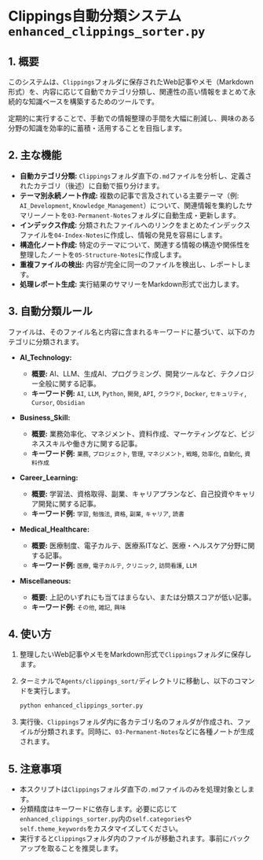 # Clippings自動分類システム `enhanced_clippings_sorter.py`

## 1. 概要

このシステムは、`Clippings`フォルダに保存されたWeb記事やメモ（Markdown形式）を、内容に応じて自動でカテゴリ分類し、関連性の高い情報をまとめて永続的な知識ベースを構築するためのツールです。

定期的に実行することで、手動での情報整理の手間を大幅に削減し、興味のある分野の知識を効率的に蓄積・活用することを目指します。

## 2. 主な機能

- **自動カテゴリ分類:** `Clippings`フォルダ直下の`.md`ファイルを分析し、定義されたカテゴリ（後述）に自動で振り分けます。
- **テーマ別永続ノート作成:** 複数の記事で言及されている主要テーマ（例: `AI_Development`, `Knowledge_Management`）について、関連情報を集約したサマリーノートを`03-Permanent-Notes`フォルダに自動生成・更新します。
- **インデックス作成:** 分類されたファイルへのリンクをまとめたインデックスファイルを`04-Index-Notes`に作成し、情報の発見を容易にします。
- **構造化ノート作成:** 特定のテーマについて、関連する情報の構造や関係性を整理したノートを`05-Structure-Notes`に作成します。
- **重複ファイルの検出:** 内容が完全に同一のファイルを検出し、レポートします。
- **処理レポート生成:** 実行結果のサマリーをMarkdown形式で出力します。

## 3. 自動分類ルール

ファイルは、そのファイル名と内容に含まれるキーワードに基づいて、以下のカテゴリに分類されます。

- **AI_Technology:**
  - **概要:** AI、LLM、生成AI、プログラミング、開発ツールなど、テクノロジー全般に関する記事。
  - **キーワード例:** `AI`, `LLM`, `Python`, `開発`, `API`, `クラウド`, `Docker`, `セキュリティ`, `Cursor`, `Obsidian`

- **Business_Skill:**
  - **概要:** 業務効率化、マネジメント、資料作成、マーケティングなど、ビジネススキルや働き方に関する記事。
  - **キーワード例:** `業務`, `プロジェクト`, `管理`, `マネジメント`, `戦略`, `効率化`, `自動化`, `資料作成`

- **Career_Learning:**
  - **概要:** 学習法、資格取得、副業、キャリアプランなど、自己投資やキャリア開発に関する記事。
  - **キーワード例:** `学習`, `勉強法`, `資格`, `副業`, `キャリア`, `読書`

- **Medical_Healthcare:**
  - **概要:** 医療制度、電子カルテ、医療系ITなど、医療・ヘルスケア分野に関する記事。
  - **キーワード例:** `医療`, `電子カルテ`, `クリニック`, `訪問看護`, `LLM`

- **Miscellaneous:**
  - **概要:** 上記のいずれにも当てはまらない、または分類スコアが低い記事。
  - **キーワード例:** `その他`, `雑記`, `興味`

## 4. 使い方

1.  整理したいWeb記事やメモをMarkdown形式で`Clippings`フォルダに保存します。
2.  ターミナルで`Agents/clippings_sort/`ディレクトリに移動し、以下のコマンドを実行します。

    ```bash
    python enhanced_clippings_sorter.py
    ```

3.  実行後、`Clippings`フォルダ内に各カテゴリ名のフォルダが作成され、ファイルが分類されます。同時に、`03-Permanent-Notes`などに各種ノートが生成されます。

## 5. 注意事項

- 本スクリプトは`Clippings`フォルダ直下の`.md`ファイルのみを処理対象とします。
- 分類精度はキーワードに依存します。必要に応じて`enhanced_clippings_sorter.py`内の`self.categories`や`self.theme_keywords`をカスタマイズしてください。
- 実行すると`Clippings`フォルダ内のファイルが移動されます。事前にバックアップを取ることを推奨します。
